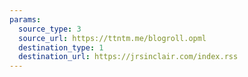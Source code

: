 ```yaml
---
params:
  source_type: 3
  source_url: https://ttntm.me/blogroll.opml
  destination_type: 1
  destination_url: https://jrsinclair.com/index.rss
---
```

